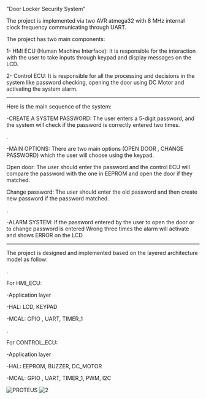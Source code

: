 
"Door Locker Security System"

The project is implemented via two AVR atmega32 with 8 MHz internal clock frequency communicating through UART.



The project has two main components:

1- HMI ECU (Human Machine Interface): It is responsible for the interaction with the user to take inputs through keypad and display messages on the LCD.

2- Control ECU: It is responsible for all the processing and decisions in the system like password checking, opening the door using DC Motor and activating the system alarm.


------------------------------------------------------------------------------------------------------------------------------------------------------------------ 



Here is the main sequence of the system:

-CREATE A SYSTEM PASSWORD: The user enters a 5-digit password, and the system will check if the password is correctly entered two times.

.

-MAIN OPTIONS: There are two main options (OPEN DOOR , CHANGE PASSWORD) which the user will choose using the keypad.

Open door: The user should enter the password and the control ECU will compare the password with the one in EEPROM and open the door if they matched.

Change password: The user should enter the old password and then create new password if the password matched.

.

-ALARM SYSTEM: if the password entered by the user to open the door or to change password is entered Wrong three times the alarm will activate and shows ERROR on the LCD.

------------------------------------------------------------------------------------------------------------------------------------------------------------------


The project is designed and implemented based on the layered architecture model as follow:

.

For HMI_ECU:

-Application layer

-HAL: LCD, KEYPAD

-MCAL: GPIO , UART, TIMER_1

.

For CONTROL_ECU:

-Application layer

-HAL: EEPROM, BUZZER, DC_MOTOR

-MCAL: GPIO , UART, TIMER_1, PWM, I2C


![PROTEUS](https://github.com/AbdallahAhmed7/Door_Locker_Security_System_Atmega32/assets/142527303/ee184a05-068f-418f-b145-82214aad6e19)
![2](https://github.com/AbdallahAhmed7/Door_Locker_Security_System_Atmega32/assets/142527303/c6012d6b-01e3-43a0-af2b-61a6ec85a26c)

